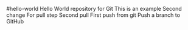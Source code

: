 #hello-world
Hello World repository for Git
This is an example
Second change
For pull step
Second pull
First push from git
Push a branch to GitHub
